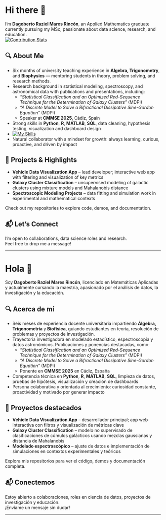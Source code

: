 # Hi there 👋  

I’m **Dagoberto Raziel Mares Rincón**, an Applied Mathematics graduate currently pursuing my MSc, passionate about data science, research, and education.  
[![Contribution Stats](https://github-contribution-stats.vercel.app/api/?username=DagoMares)](https://github.com/LordDashMe/github-contribution-stats/)

## 🔍 About Me  
- Six months of university teaching experience in **Algebra, Trigonometry**, and **Biophysics** — mentoring students in theory, problem solving, and research methods.  
- Research background in statistical modeling, spectroscopy, and astronomical data with publications and presentations, including:  
  - *“Statistical Classification and an Optimized Red-Sequence Technique for the Determination of Galaxy Clusters”* (MDPI)
  - *“A Discrete Model to Solve a Bifractional Dissipative Sine-Gordon Equation”* (MDPI)
  - Speaker at **CMMSE 2025**, Cádiz, Spain  
- Strong skills in **Python**, **R**, **MATLAB**, **SQL**, data cleaning, hypothesis testing, visualization and dashboard design
- [![My Skills](https://skillicons.dev/icons?i=py,r,latex,matlab)](https://skillicons.dev)
- Natural collaborator with a mindset for growth: always learning, curious, proactive, and driven by impact  

## 🚀 Projects & Highlights  
- **Vehicle Data Visualization App** – lead developer; interactive web app with filtering and visualization of key metrics  
- **Galaxy Cluster Classification** – unsupervised modeling of galactic clusters using mixture models and Mahalanobis distance  
- **Spectroscopic Modeling Projects** – data fitting and simulation work in experimental and mathematical contexts  

Check out my repositories to explore code, demos, and documentation.  

## 📬 Let’s Connect  
I’m open to collaborations, data science roles and research.  
Feel free to drop me a message!


---

# Hola 👋  

Soy **Dagoberto Raziel Mares Rincón**, licenciado en Matemáticas Aplicadas y actualmente cursando la maestría, apasionado por el análisis de datos, la investigación y la educación.  

## 🔍 Acerca de mí  
- Seis meses de experiencia docente universitaria impartiendo **Álgebra, Trigonometría** y **Biofísica**, guiando estudiantes en teoría, resolución de problemas y proyectos de investigación.  
- Trayectoria investigadora en modelado estadístico, espectroscopía y datos astronómicos. Publicaciones y ponencias destacadas, como:  
  - *“Statistical Classification and an Optimized Red-Sequence Technique for the Determination of Galaxy Clusters”* (MDPI)
  - *“A Discrete Model to Solve a Bifractional Dissipative Sine-Gordon Equation”* (MDPI)
  - Ponente en **CMMSE 2025** en Cádiz, España  
- Competencia técnica en **Python**, **R**, **MATLAB**, **SQL**, limpieza de datos, pruebas de hipótesis, visualización y creación de dashboards  
- Persona colaborativa y orientada al crecimiento: curiosidad constante, proactividad y motivado por generar impacto  

## 🚀 Proyectos destacados  
- **Vehicle Data Visualization App** – desarrollador principal; app web interactiva con filtros y visualización de métricas clave  
- **Galaxy Cluster Classification** – modelo no supervisado de clasificaciones de cúmulos galácticos usando mezclas gaussianas y distancia de Mahalanobis  
- **Modelado espectroscópico** – ajuste de datos e implementación de simulaciones en contextos experimentales y teóricos  

Explora mis repositorios para ver el código, demos y documentación completa.  

## 📬 Conectemos  
Estoy abierto a colaboraciones, roles en ciencia de datos, proyectos de investigación y educación.  
¡Envíame un mensaje sin dudar!

---
